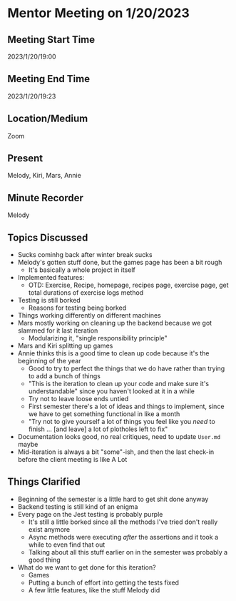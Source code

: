# Mentor Meeting on 1/20/2023

## Meeting Start Time
2023/1/20/19:00
## Meeting End Time
2023/1/20/19:23

## Location/Medium
Zoom

## Present
Melody, Kiri, Mars, Annie

## Minute Recorder
Melody

## Topics Discussed
- Sucks cominhg back after winter break sucks
- Melody's gotten stuff done, but the games page has been a bit rough
  - It's basically a whole project in itself
- Implemented features:
  - OTD: Exercise, Recipe, homepage, recipes page, exercise page, get total durations of exercise logs method
- Testing is still borked
  - Reasons for testing being borked
- Things working differently on different machines
- Mars mostly working on cleaning up the backend because we got slammed for it last iteration
  - Modularizing it, "single responsibility principle"
- Mars and Kiri splitting up games
- Annie thinks this is a good time to clean up code because it's the beginning of the year
  - Good to try to perfect the things that we do have rather than trying to add a bunch of things
  - "This is the iteration to clean up your code and make sure it's understandable" since you haven't looked at it in a while
  - Try not to leave loose ends untied
  - First semester there's a lot of ideas and things to implement, since we have to get something functional in like a month
  - "Try not to give yourself a lot of things you feel like you _need_ to finish ... [and leave] a lot of plotholes left to fix"
- Documentation looks good, no real critiques, need to update `User.md` maybe
- Mid-iteration is always a bit "some"-ish, and then the last check-in before the client meeting is like A Lot
## Things Clarified
- Beginning of the semester is a little hard to get shit done anyway
- Backend testing is still kind of an enigma
- Every page on the Jest testing is probably purple
  - It's still a little borked since all the methods I've tried don't really exist anymore
  - Async methods were executing _after_ the assertions and it took a while to even find that out
  - Talking about all this stuff earlier on in the semester was probably a good thing
- What do we want to get done for this iteration?
  - Games
  - Putting a bunch of effort into getting the tests fixed
  - A few little features, like the stuff Melody did
